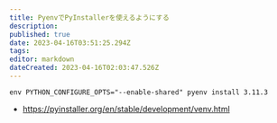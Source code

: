 ```yaml
---
title: PyenvでPyInstallerを使えるようにする
description: 
published: true
date: 2023-04-16T03:51:25.294Z
tags: 
editor: markdown
dateCreated: 2023-04-16T02:03:47.526Z
---
```


```shell
env PYTHON_CONFIGURE_OPTS="--enable-shared" pyenv install 3.11.3
```

- <https://pyinstaller.org/en/stable/development/venv.html>
